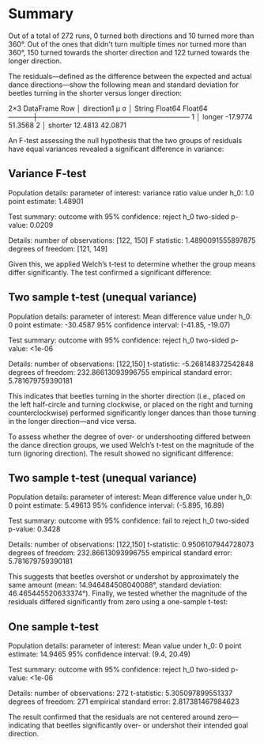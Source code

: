 # Summary
Out of a total of 272 runs, 0 turned both directions and 10 turned more than 360°. Out of the ones that didn't turn multiple times nor turned more than 360°, 150 turned towards the shorter direction and 122 turned towards the longer direction.

The residuals—defined as the difference between the expected and actual dance directions—show the following mean and standard deviation for beetles turning in the shorter versus longer direction:

2×3 DataFrame
 Row │ direction1  μ         σ
     │ String      Float64   Float64
─────┼───────────────────────────────
   1 │ longer      -17.9774  51.3568
   2 │ shorter      12.4813  42.0871

An F-test assessing the null hypothesis that the two groups of residuals have equal variances revealed a significant difference in variance:

Variance F-test
---------------
Population details:
    parameter of interest:   variance ratio
    value under h_0:         1.0
    point estimate:          1.48901

Test summary:
    outcome with 95% confidence: reject h_0
    two-sided p-value:           0.0209

Details:
    number of observations: [122, 150]
    F statistic:            1.4890091555897875
    degrees of freedom:     [121, 149]


Given this, we applied Welch’s t-test to determine whether the group means differ significantly. The test confirmed a significant difference:

Two sample t-test (unequal variance)
------------------------------------
Population details:
    parameter of interest:   Mean difference
    value under h_0:         0
    point estimate:          -30.4587
    95% confidence interval: (-41.85, -19.07)

Test summary:
    outcome with 95% confidence: reject h_0
    two-sided p-value:           <1e-06

Details:
    number of observations:   [122,150]
    t-statistic:              -5.268148372542848
    degrees of freedom:       232.86613093996755
    empirical standard error: 5.781679759390181


This indicates that beetles turning in the shorter direction (i.e., placed on the left half-circle and turning clockwise, or placed on the right and turning counterclockwise) performed significantly longer dances than those turning in the longer direction—and vice versa.

To assess whether the degree of over- or undershooting differed between the dance direction groups, we used Welch’s t-test on the magnitude of the turn (ignoring direction). The result showed no significant difference:

Two sample t-test (unequal variance)
------------------------------------
Population details:
    parameter of interest:   Mean difference
    value under h_0:         0
    point estimate:          5.49613
    95% confidence interval: (-5.895, 16.89)

Test summary:
    outcome with 95% confidence: fail to reject h_0
    two-sided p-value:           0.3428

Details:
    number of observations:   [122,150]
    t-statistic:              0.9506107944728073
    degrees of freedom:       232.86613093996755
    empirical standard error: 5.781679759390181


This suggests that beetles overshot or undershot by approximately the same amount (mean: 14.946484508040088°, standard deviation: 46.465445520633374°). Finally, we tested whether the magnitude of the residuals differed significantly from zero using a one-sample t-test:

One sample t-test
-----------------
Population details:
    parameter of interest:   Mean
    value under h_0:         0
    point estimate:          14.9465
    95% confidence interval: (9.4, 20.49)

Test summary:
    outcome with 95% confidence: reject h_0
    two-sided p-value:           <1e-06

Details:
    number of observations:   272
    t-statistic:              5.305097899551337
    degrees of freedom:       271
    empirical standard error: 2.817381467984623


The result confirmed that the residuals are not centered around zero—indicating that beetles significantly over- or undershot their intended goal direction.